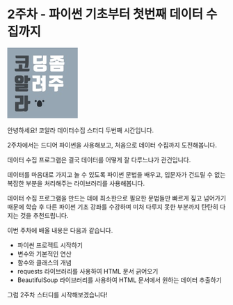 # 2주차 - 파이썬 기초부터 첫번째 데이터 수집까지



![](../.gitbook/assets/logo-solid-gray.jpg)

안녕하세요! 코알라 데이터수집 스터디 두번째 시간입니다.

2주차에서는 드디어 파이썬을 사용해보고, 처음으로 데이터 수집까지 도전해봅니다.

데이터 수집 프로그램은 결국 데이터를 어떻게 잘 다루느냐가 관건입니다.

데이터를 마음대로 가지고 놀 수 있도록 파이썬 문법을 배우고, 입문자가 건드릴 수 없는 복잡한 부분을 처리해주는 라이브러리를 사용해봅니다.

데이터 수집 프로그램을 만드는 데에 최소한으로 필요한 문법들만 빠르게 짚고 넘어가기 때문에 학습 후 다른 파이썬 기초 강좌를 수강하며 미처 다루지 못한 부분까지 탄탄히 다지는 것을 추천드립니다.

이번 주차에 배울 내용은 다음과 같습니다.

* 파이썬 프로젝트 시작하기
* 변수와 기본적인 연산
* 함수와 클래스의 개념
* requests 라이브러리를 사용하여 HTML 문서 긁어오기
* BeautifulSoup 라이브러리를 사용하여 HTML 문서에서 원하는 데이터 추출하기

그럼 2주차 스터디를 시작해보겠습니다!

